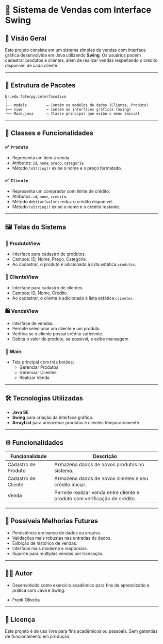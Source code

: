 
# 🛒 Sistema de Vendas com Interface Swing

## 📌 Visão Geral

Este projeto consiste em um sistema simples de vendas com interface gráfica desenvolvida em Java utilizando **Swing**. Os usuários podem cadastrar produtos e clientes, além de realizar vendas respeitando o crédito disponível de cada cliente.

---

## 🧱 Estrutura de Pacotes

```
br.edu.fatecpg.interfaceJava
│
├── models         → Contém os modelos de dados (Cliente, Produto)
├── view           → Contém as interfaces gráficas (Swing)
└── Main.java      → Classe principal que exibe o menu inicial
```

---

## 🧩 Classes e Funcionalidades

### ✅ `Produto`
- Representa um item à venda.
- Atributos: `id`, `nome`, `preco`, `categoria`.
- Método `toString()` exibe o nome e o preço formatado.

### ✅ `Cliente`
- Representa um comprador com limite de crédito.
- Atributos: `id`, `nome`, `credito`.
- Método `debitar(valor)` reduz o crédito disponível.
- Método `toString()` exibe o nome e o crédito restante.

---

## 🖼 Telas do Sistema

### 🧾 ProdutoView
- Interface para cadastro de produtos.
- Campos: ID, Nome, Preço, Categoria.
- Ao cadastrar, o produto é adicionado à lista estática `produtos`.

### 👤 ClienteView
- Interface para cadastro de clientes.
- Campos: ID, Nome, Crédito.
- Ao cadastrar, o cliente é adicionado à lista estática `clientes`.

### 🛍 VendaView
- Interface de vendas.
- Permite selecionar um cliente e um produto.
- Verifica se o cliente possui crédito suficiente.
- Debita o valor do produto, se possível, e exibe mensagem.

### 🧭 Main
- Tela principal com três botões:
  - Gerenciar Produtos
  - Gerenciar Clientes
  - Realizar Venda

---

## 🛠 Tecnologias Utilizadas

- **Java SE**
- **Swing** para criação da interface gráfica.
- **ArrayList** para armazenar produtos e clientes temporariamente.

---

## ⚙️ Funcionalidades

| Funcionalidade       | Descrição                                                      |
|----------------------|----------------------------------------------------------------|
| Cadastro de Produto  | Armazena dados de novos produtos no sistema.                   |
| Cadastro de Cliente  | Armazena dados de novos clientes e seu crédito inicial.        |
| Venda                | Permite realizar venda entre cliente e produto com verificação de crédito. |

---

## 🔁 Possíveis Melhorias Futuras

- Persistência em banco de dados ou arquivo.
- Validações mais robustas nas entradas de dados.
- Exibição de histórico de vendas.
- Interface mais moderna e responsiva.
- Suporte para múltiplas vendas por transação.

---

## 👨‍💻 Autor

- Desenvolvido como exercício acadêmico para fins de aprendizado e prática com Java e Swing.

- Frank Oliveira

---

## 📄 Licença

Este projeto é de uso livre para fins acadêmicos ou pessoais. Sem garantias de funcionamento em produção.

